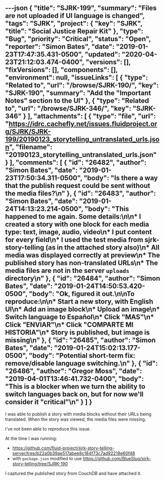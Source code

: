 ---json
{
  "title": "SJRK-199",
  "summary": "Files are not uploaded if UI language is changed",
  "tags": "SJRK",
  "project": {
    "key": "SJRK",
    "title": "Social Justice Repair Kit"
  },
  "type": "Bug",
  "priority": "Critical",
  "status": "Open",
  "reporter": "Simon Bates",
  "date": "2019-01-23T17:47:35.431-0500",
  "updated": "2020-04-23T21:12:03.474-0400",
  "versions": [],
  "fixVersions": [],
  "components": [],
  "environment": null,
  "issueLinks": [
    {
      "type": "Related to",
      "url": "/browse/SJRK-190/",
      "key": "SJRK-190",
      "summary": "Add the \"Important Notes\" section to the UI"
    },
    {
      "type": "Related to",
      "url": "/browse/SJRK-346/",
      "key": "SJRK-346"
    }
  ],
  "attachments": [
    {
      "type": "file",
      "url": "https://idrc.cachefly.net/issues.fluidproject.org/SJRK/SJRK-199/20190123_storytelling_untranslated_urls.json",
      "filename": "20190123_storytelling_untranslated_urls.json"
    }
  ],
  "comments": [
    {
      "id": "26482",
      "author": "Simon Bates",
      "date": "2019-01-23T17:50:34.311-0500",
      "body": "Is there a way that the publish request could be sent without the media files?\n"
    },
    {
      "id": "26483",
      "author": "Simon Bates",
      "date": "2019-01-24T14:13:23.214-0500",
      "body": "This happened to me again. Some details:\n\n* I created a story with one block for each media type: text, image, audio, video\n* I put content for every field\n* I used the test media from sjrk-story-telling (as in the attached story also)\n* All media was displayed correctly at preview\n* The published story has non-translated URLs\n* The media files are not in the server `uploads` directory\n"
    },
    {
      "id": "26484",
      "author": "Simon Bates",
      "date": "2019-01-24T14:50:53.420-0500",
      "body": "Ok, figured it out.\n\nTo reproduce:\n\n* Start a new story, with English UI\n* Add an image block\n* Upload an image\n* Switch language to Español\n* Click \"MAS\"\n* Click \"ENVIAR\"\n* Click \"COMPARTE MI HISTORIA\"\n* Story is published, but image is missing\n"
    },
    {
      "id": "26485",
      "author": "Simon Bates",
      "date": "2019-01-24T15:02:13.177-0500",
      "body": "Potential short-term fix: remove/disable language switching.\n"
    },
    {
      "id": "26486",
      "author": "Gregor Moss",
      "date": "2019-04-01T13:46:41.732-0400",
      "body": "This is a blocker when we turn the ability to switch languages back on, but for now we'll consider it \"critical\"\n"
    }
  ]
}
---
I was able to publish a story with media blocks without their URLs being translated. When the story was viewed, the media files were missing.

I've not been able to reproduce this issue.

At the time I was running:

* <https://github.com/fluid-project/sjrk-story-telling-server/tree/b22a0b39ae517abee8c184f73c7ad92218e60f48>
* with `package.json` modified to use <https://github.com/BlueSlug/sjrk-story-telling/tree/SJRK-190>

I captured the published story from CouchDB and have attached it.

        